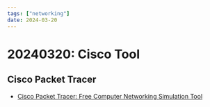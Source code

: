 ```yaml
---
tags: ["networking"]
date: 2024-03-20
---
```


# 20240320: Cisco Tool

<TagsLinks />

## Cisco Packet Tracer

- [Cisco Packet Tracer: Free Computer Networking Simulation Tool](https://skillsforall.com/learningcollections/cisco-packet-tracer?courseLang=es-XL&utm_source=netacad.com&utm_medium=referral&utm_campaign=packet-tracer&userlogin=0)